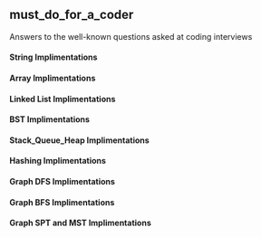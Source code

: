 ## must_do_for_a_coder
Answers to the well-known questions asked at coding interviews

#### String Implimentations
#### Array Implimentations
#### Linked List Implimentations
#### BST Implimentations
#### Stack_Queue_Heap Implimentations
#### Hashing Implimentations
#### Graph DFS Implimentations
#### Graph BFS Implimentations
#### Graph SPT and MST Implimentations
